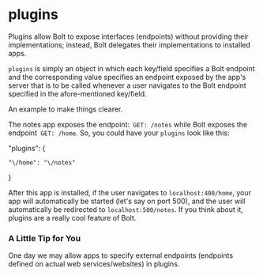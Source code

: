 # plugins

Plugins allow Bolt to expose interfaces \(endpoints\) without providing their implementations; instead, Bolt delegates their implementations to installed apps.

`plugins` is simply an object in which each key\/field specifies a Bolt endpoint and the corresponding value specifies an endpoint exposed by the app's server that is to be called whenever a user navigates to the Bolt endpoint specified in the afore-mentioned key\/field.

An example to make things clearer.

The notes app exposes the endpoint:` GET: /notes` while Bolt exposes the endpoint` GET: /home`. So, you could have your `plugins` look like this:

"plugins": {

    "\/home": "\/notes"

}

After this app is installed, if the user navigates to `localhost:400/home`, your app will automatically be started \(let's say on port 500\), and the user will automatically be redirected to `localhost:500/notes`. If you think about it, plugins are a really cool feature of Bolt.

### A Little Tip for You

One day we may allow apps to specify external endpoints \(endpoints defined on actual web services\/websites\) in plugins.

